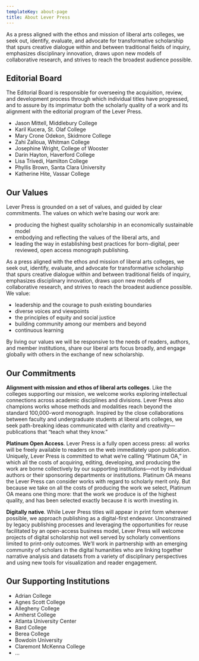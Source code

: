 ```yaml
---
templateKey: about-page
title: About Lever Press
---
```

As a press aligned with the ethos and mission of liberal arts colleges, we seek out, identify, evaluate, and advocate for transformative scholarship that spurs creative dialogue within and between traditional fields of inquiry, emphasizes disciplinary innovation, draws upon new models of collaborative research, and strives to reach the broadest audience possible.

## Editorial Board

The Editorial Board is responsible for overseeing the acquisition, review, and development process through which individual titles have progressed, and to assure by its imprimatur both the scholarly quality of a work and its alignment with the editorial program of the Lever Press.

* Jason Mittell, Middlebury College
* Karil Kucera, St. Olaf College
* Mary Crone Odekon, Skidmore College
* Zahi Zalloua, Whitman College
* Josephine Wright, College of Wooster
* Darin Hayton, Haverford College
* Lisa Trivedi, Hamilton College
* Phyllis Brown, Santa Clara University
* Katherine Hite, Vassar College

## Our Values

Lever Press is grounded on a set of values, and guided by clear commitments. The values on which we’re basing our work are:

* producing the highest quality scholarship in an economically sustainable model
* embodying and reflecting the values of the liberal arts, and
* leading the way in establishing best practices for born-digital, peer reviewed, open access monograph publishing.

As a press aligned with the ethos and mission of liberal arts colleges, we seek out, identify, evaluate, and advocate for transformative scholarship that spurs creative dialogue within and between traditional fields of inquiry, emphasizes disciplinary innovation, draws upon new models of collaborative research, and strives to reach the broadest audience possible. We value:

* leadership and the courage to push existing boundaries
* diverse voices and viewpoints
* the principles of equity and social justice
* building community among our members and beyond
* continuous learning

By living our values we will be responsive to the needs of readers, authors, and member institutions, share our liberal arts focus broadly, and engage globally with others in the exchange of new scholarship.

## Our Commitments

**Alignment with mission and ethos of liberal arts colleges**. Like the colleges supporting our mission, we welcome works exploring intellectual connections across academic disciplines and divisions. Lever Press also champions works whose methods and modalities reach beyond the standard 100,000-word monograph. Inspired by the close collaborations between faculty and undergraduate students at liberal arts colleges, we seek path-breaking ideas communicated with clarity and creativity—publications that “teach what they know.”

**Platinum Open Access**. Lever Press is a fully open access press: all works will be freely available to readers on the web immediately upon publication. Uniquely, Lever Press is committed to what we’re calling “Platinum OA,” in which all the costs of acquiring, editing, developing, and producing the work are borne collectively by our supporting institutions—not by individual authors or their sponsoring departments or institutions. Platinum OA means the Lever Press can consider works with regard to scholarly merit only. But because we take on all the costs of producing the work we select, Platinum OA means one thing  more: that the work we produce is of the highest quality, and has been selected exactly because it is worth investing in.

**Digitally native**. While Lever Press titles will appear in print form wherever possible, we approach publishing as a digital-first endeavor. Unconstrained by legacy publishing processes and leveraging the opportunities for reuse facilitated by an open-access business model, Lever Press will welcome projects of digital scholarship not well served by scholarly conventions limited to print-only outcomes. We’ll work in partnership with an emerging community of scholars in the digital humanities who are linking together narrative analysis and datasets from a variety of disciplinary perspectives and using new tools for visualization and reader engagement.

## Our Supporting Institutions

* Adrian College
* Agnes Scott College
* Allegheny College
* Amherst College
* Atlanta University Center
* Bard College
* Berea College
* Bowdoin University
* Claremont McKenna College
* ...
